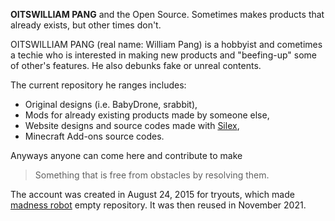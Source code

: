 **OITSWILLIAM PANG** and the Open Source. Sometimes makes products that already exists, but other times don't.

OITSWILLIAM PANG (real name: William Pang) is a hobbyist and cometimes a techie who is interested in making new products and "beefing-up" some of other's features. He also debunks fake or unreal contents.

The current repository he ranges includes:
* Original designs (i.e. BabyDrone, srabbit),
* Mods for already existing products made by someone else,
* Website designs and source codes made with [Silex](https://github.com/silexlabs/Silex),
* Minecraft Add-ons source codes.

Anyways anyone can come here and contribute to make 
>Something that is free from obstacles by resolving them.

The account was created in August 24, 2015 for tryouts, which made [madness robot](https://github.com/Bunny350/madness-robot) empty repository. It was then reused in November 2021.
